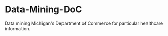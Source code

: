# Data-Mining-DoC
Data mining Michigan's Department of Commerce for particular healthcare information.
